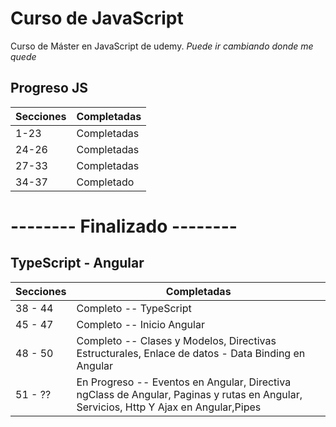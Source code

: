 
# Curso de JavaScript

Curso de Máster en JavaScript
de udemy.
*Puede ir cambiando donde me quede*

## Progreso JS
Secciones     | Completadas
------------- | -------------
1-23          | Completadas
24-26         | Completadas
27-33         | Completadas
34-37         | Completado
# -------- Finalizado --------

## TypeScript - Angular
Secciones     | Completadas
------------- | -------------
38 - 44       | Completo -- TypeScript
45 - 47       | Completo -- Inicio Angular
48 - 50       | Completo -- Clases y Modelos, Directivas Estructurales, Enlace de datos - Data Binding en Angular
51 - ??       | En Progreso -- Eventos en Angular, Directiva ngClass de Angular, Paginas y rutas en Angular, Servicios, Http Y Ajax en Angular,Pipes
